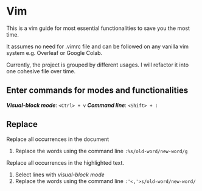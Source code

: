 # Vim

This is a vim guide for most essential functionalities to save you the most time. 

It assumes no need for .vimrc file and can be followed on any vanilla vim system e.g. Overleaf or Google Colab. 

Currently, the project is grouped by different usages. I will refactor it into one cohesive file over time. 

## Enter commands for modes and functionalities

***Visual-block mode***: `<Ctrl> + v`
***Command line***: `<Shift> + : ` 

## Replace

Replace all occurrences in the document
1. Replace the words using the command line `:%s/old-word/new-word/g`

Replace all occurrences in the highlighted text.

1. Select lines with *visual-block mode*
2. Replace the words using the command line `:'<,'>s/old-word/new-word/`
